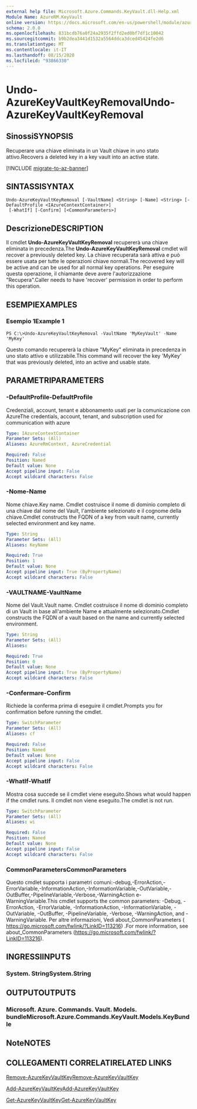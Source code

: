 ```yaml
---
external help file: Microsoft.Azure.Commands.KeyVault.dll-Help.xml
Module Name: AzureRM.KeyVault
online version: https://docs.microsoft.com/en-us/powershell/module/azurerm.keyvault/undo-azurekeyvaultkeyremoval
schema: 2.0.0
ms.openlocfilehash: 831bcdb76a0f24a2935f2ffd2ed0bf7df1c10042
ms.sourcegitcommit: b9b2dea3441d1532a5564ddca3dced45424fe2d6
ms.translationtype: MT
ms.contentlocale: it-IT
ms.lasthandoff: 08/15/2020
ms.locfileid: "93866330"
---
```

# <span data-ttu-id="3e45e-101">Undo-AzureKeyVaultKeyRemoval</span><span class="sxs-lookup"><span data-stu-id="3e45e-101">Undo-AzureKeyVaultKeyRemoval</span></span>

## <span data-ttu-id="3e45e-102">Sinossi</span><span class="sxs-lookup"><span data-stu-id="3e45e-102">SYNOPSIS</span></span>
<span data-ttu-id="3e45e-103">Recuperare una chiave eliminata in un Vault chiave in uno stato attivo.</span><span class="sxs-lookup"><span data-stu-id="3e45e-103">Recovers a deleted key in a key vault into an active state.</span></span>

[!INCLUDE [migrate-to-az-banner](../../includes/migrate-to-az-banner.md)]

## <span data-ttu-id="3e45e-104">SINTASSI</span><span class="sxs-lookup"><span data-stu-id="3e45e-104">SYNTAX</span></span>

```
Undo-AzureKeyVaultKeyRemoval [-VaultName] <String> [-Name] <String> [-DefaultProfile <IAzureContextContainer>]
 [-WhatIf] [-Confirm] [<CommonParameters>]
```

## <span data-ttu-id="3e45e-105">Descrizione</span><span class="sxs-lookup"><span data-stu-id="3e45e-105">DESCRIPTION</span></span>
<span data-ttu-id="3e45e-106">Il cmdlet **Undo-AzureKeyVaultKeyRemoval** recupererà una chiave eliminata in precedenza.</span><span class="sxs-lookup"><span data-stu-id="3e45e-106">The **Undo-AzureKeyVaultKeyRemoval** cmdlet will recover a previously deleted key.</span></span>
<span data-ttu-id="3e45e-107">La chiave recuperata sarà attiva e può essere usata per tutte le operazioni chiave normali.</span><span class="sxs-lookup"><span data-stu-id="3e45e-107">The recovered key will be active and can be used for all normal key operations.</span></span>
<span data-ttu-id="3e45e-108">Per eseguire questa operazione, il chiamante deve avere l'autorizzazione "Recupera".</span><span class="sxs-lookup"><span data-stu-id="3e45e-108">Caller needs to have 'recover' permission in order to perform this operation.</span></span>

## <span data-ttu-id="3e45e-109">ESEMPI</span><span class="sxs-lookup"><span data-stu-id="3e45e-109">EXAMPLES</span></span>

### <span data-ttu-id="3e45e-110">Esempio 1</span><span class="sxs-lookup"><span data-stu-id="3e45e-110">Example 1</span></span>
```
PS C:\>Undo-AzureKeyVaultKeyRemoval -VaultName 'MyKeyVault' -Name 'MyKey'
```

<span data-ttu-id="3e45e-111">Questo comando recupererà la chiave "MyKey" eliminata in precedenza in uno stato attivo e utilizzabile.</span><span class="sxs-lookup"><span data-stu-id="3e45e-111">This command will recover the key 'MyKey' that was previously deleted, into an active and usable state.</span></span>

## <span data-ttu-id="3e45e-112">PARAMETRI</span><span class="sxs-lookup"><span data-stu-id="3e45e-112">PARAMETERS</span></span>

### <span data-ttu-id="3e45e-113">-DefaultProfile</span><span class="sxs-lookup"><span data-stu-id="3e45e-113">-DefaultProfile</span></span>
<span data-ttu-id="3e45e-114">Credenziali, account, tenant e abbonamento usati per la comunicazione con Azure</span><span class="sxs-lookup"><span data-stu-id="3e45e-114">The credentials, account, tenant, and subscription used for communication with azure</span></span>

```yaml
Type: IAzureContextContainer
Parameter Sets: (All)
Aliases: AzureRmContext, AzureCredential

Required: False
Position: Named
Default value: None
Accept pipeline input: False
Accept wildcard characters: False
```

### <span data-ttu-id="3e45e-115">-Nome</span><span class="sxs-lookup"><span data-stu-id="3e45e-115">-Name</span></span>
<span data-ttu-id="3e45e-116">Nome chiave.</span><span class="sxs-lookup"><span data-stu-id="3e45e-116">Key name.</span></span>
<span data-ttu-id="3e45e-117">Cmdlet costruisce il nome di dominio completo di una chiave dal nome del Vault, l'ambiente selezionato e il cognome della chiave.</span><span class="sxs-lookup"><span data-stu-id="3e45e-117">Cmdlet constructs the FQDN of a key from vault name, currently selected environment and key name.</span></span>

```yaml
Type: String
Parameter Sets: (All)
Aliases: KeyName

Required: True
Position: 1
Default value: None
Accept pipeline input: True (ByPropertyName)
Accept wildcard characters: False
```

### <span data-ttu-id="3e45e-118">-VAULTNAME</span><span class="sxs-lookup"><span data-stu-id="3e45e-118">-VaultName</span></span>
<span data-ttu-id="3e45e-119">Nome del Vault.</span><span class="sxs-lookup"><span data-stu-id="3e45e-119">Vault name.</span></span>
<span data-ttu-id="3e45e-120">Cmdlet costruisce il nome di dominio completo di un Vault in base all'ambiente Name e attualmente selezionato.</span><span class="sxs-lookup"><span data-stu-id="3e45e-120">Cmdlet constructs the FQDN of a vault based on the name and currently selected environment.</span></span>

```yaml
Type: String
Parameter Sets: (All)
Aliases: 

Required: True
Position: 0
Default value: None
Accept pipeline input: True (ByPropertyName)
Accept wildcard characters: False
```

### <span data-ttu-id="3e45e-121">-Confermare</span><span class="sxs-lookup"><span data-stu-id="3e45e-121">-Confirm</span></span>
<span data-ttu-id="3e45e-122">Richiede la conferma prima di eseguire il cmdlet.</span><span class="sxs-lookup"><span data-stu-id="3e45e-122">Prompts you for confirmation before running the cmdlet.</span></span>

```yaml
Type: SwitchParameter
Parameter Sets: (All)
Aliases: cf

Required: False
Position: Named
Default value: None
Accept pipeline input: False
Accept wildcard characters: False
```

### <span data-ttu-id="3e45e-123">-WhatIf</span><span class="sxs-lookup"><span data-stu-id="3e45e-123">-WhatIf</span></span>
<span data-ttu-id="3e45e-124">Mostra cosa succede se il cmdlet viene eseguito.</span><span class="sxs-lookup"><span data-stu-id="3e45e-124">Shows what would happen if the cmdlet runs.</span></span>
<span data-ttu-id="3e45e-125">Il cmdlet non viene eseguito.</span><span class="sxs-lookup"><span data-stu-id="3e45e-125">The cmdlet is not run.</span></span>

```yaml
Type: SwitchParameter
Parameter Sets: (All)
Aliases: wi

Required: False
Position: Named
Default value: None
Accept pipeline input: False
Accept wildcard characters: False
```

### <span data-ttu-id="3e45e-126">CommonParameters</span><span class="sxs-lookup"><span data-stu-id="3e45e-126">CommonParameters</span></span>
<span data-ttu-id="3e45e-127">Questo cmdlet supporta i parametri comuni:-debug,-ErrorAction,-ErrorVariable,-InformationAction,-InformationVariable,-OutVariable,-OutBuffer,-PipelineVariable,-Verbose,-WarningAction e-WarningVariable.</span><span class="sxs-lookup"><span data-stu-id="3e45e-127">This cmdlet supports the common parameters: -Debug, -ErrorAction, -ErrorVariable, -InformationAction, -InformationVariable, -OutVariable, -OutBuffer, -PipelineVariable, -Verbose, -WarningAction, and -WarningVariable.</span></span> <span data-ttu-id="3e45e-128">Per altre informazioni, Vedi about_CommonParameters ( https://go.microsoft.com/fwlink/?LinkID=113216) .</span><span class="sxs-lookup"><span data-stu-id="3e45e-128">For more information, see about_CommonParameters (https://go.microsoft.com/fwlink/?LinkID=113216).</span></span>

## <span data-ttu-id="3e45e-129">INGRESSI</span><span class="sxs-lookup"><span data-stu-id="3e45e-129">INPUTS</span></span>

### <span data-ttu-id="3e45e-130">System. String</span><span class="sxs-lookup"><span data-stu-id="3e45e-130">System.String</span></span>

## <span data-ttu-id="3e45e-131">OUTPUT</span><span class="sxs-lookup"><span data-stu-id="3e45e-131">OUTPUTS</span></span>

### <span data-ttu-id="3e45e-132">Microsoft. Azure. Commands. Vault. Models. bundle</span><span class="sxs-lookup"><span data-stu-id="3e45e-132">Microsoft.Azure.Commands.KeyVault.Models.KeyBundle</span></span>

## <span data-ttu-id="3e45e-133">Note</span><span class="sxs-lookup"><span data-stu-id="3e45e-133">NOTES</span></span>

## <span data-ttu-id="3e45e-134">COLLEGAMENTI CORRELATI</span><span class="sxs-lookup"><span data-stu-id="3e45e-134">RELATED LINKS</span></span>

[<span data-ttu-id="3e45e-135">Remove-AzureKeyVaultKey</span><span class="sxs-lookup"><span data-stu-id="3e45e-135">Remove-AzureKeyVaultKey</span></span>](./Remove-AzureKeyVaultKey.md)

[<span data-ttu-id="3e45e-136">Add-AzureKeyVaultKey</span><span class="sxs-lookup"><span data-stu-id="3e45e-136">Add-AzureKeyVaultKey</span></span>](./Add-AzureKeyVaultKey.md)

[<span data-ttu-id="3e45e-137">Get-AzureKeyVaultKey</span><span class="sxs-lookup"><span data-stu-id="3e45e-137">Get-AzureKeyVaultKey</span></span>](./Get-AzureKeyVaultKey.md)

